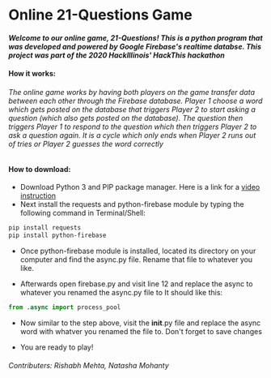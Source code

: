 # **Online 21-Questions Game**

#### *Welcome to our online game, 21-Questions! This is a python program that was developed and powered by Google Firebase's realtime databse. This project was part of the 2020 HackIllinois' HackThis hackathon*  

#### How it works:
###### The online game works by having both players on the game transfer data between each other through the Firebase database. Player 1 choose a word which gets posted on the database that triggers Player 2 to start asking a question (which also gets posted on the database). The question then triggers Player 1 to respond to the question which then triggers Player 2 to ask a question again. It is a cycle which only ends when Player 2 runs out of tries or Player 2 guesses the word correctly

#### How to download:
- Download Python 3 and PIP package manager. Here is a link for a [video instruction](https://youtu.be/Ko9b_vC6XY0)
- Next install the requests and python-firebase module by typing the following command in Terminal/Shell: 
```bash 
pip install requests
pip install python-firebase
```
- Once python-firebase module is installed, located its directory on your computer and find the async.py file. Rename that file to whatever you like.

- Afterwards open firebase.py and visit line 12 and replace the async to whatever you renamed the async.py file to It should like this: 
```python
from .async import process_pool 
```

- Now similar to the step above, visit the __init__.py file and replace the async word with whatver you renamed the file to. Don't forget to save changes

- You are ready to play!

###### Contributers: Rishabh Mehta, Natasha Mohanty

